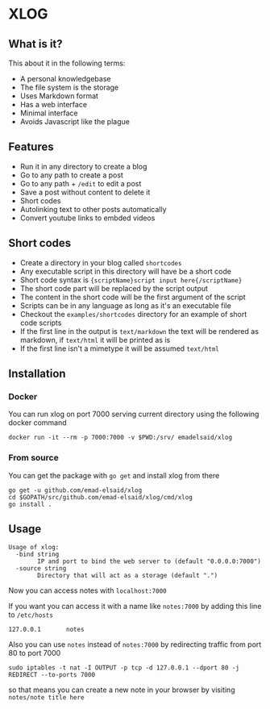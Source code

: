 XLOG
=========
## What is it?
This about it in the following terms:
- A personal knowledgebase
- The file system is the storage
- Uses Markdown format
- Has a web interface
- Minimal interface
- Avoids Javascript like the plague

## Features
- Run it in any directory to create a blog
- Go to any path to create a post
- Go to any path + `/edit` to edit a post
- Save a post without content to delete it
- Short codes
- Autolinking text to other posts automatically
- Convert youtube links to embded videos

## Short codes

- Create a directory in your blog called `shortcodes`
- Any executable script in this directory will have be a short code
- Short code syntax is `{scriptName}script input here{/scriptName}`
- The short code part will be replaced by the script output
- The content in the short code will be the first argument of the script
- Scripts can be in any language as long as it's an executable file
- Checkout the `examples/shortcodes` directory for an example of short code scripts
- If the first line in the output is `text/markdown` the text will be rendered as markdown, if `text/html` it will be printed as is
- If the first line isn't a mimetype it will be assumed `text/html`

## Installation

### Docker

You can run xlog on port 7000 serving current directory using the following docker command

```
docker run -it --rm -p 7000:7000 -v $PWD:/srv/ emadelsaid/xlog
```

### From source

You can get the package with `go get` and install xlog from there
```
go get -u github.com/emad-elsaid/xlog
cd $GOPATH/src/github.com/emad-elsaid/xlog/cmd/xlog
go install .
```

## Usage

```
Usage of xlog:
  -bind string
        IP and port to bind the web server to (default "0.0.0.0:7000")
  -source string
        Directory that will act as a storage (default ".")
```

Now you can access notes with `localhost:7000`

If you want you can access it with a name like `notes:7000` by adding this line to `/etc/hosts`

```
127.0.0.1       notes
```

Also you can use `notes` instead of `notes:7000` by redirecting traffic from port 80 to port 7000

```
sudo iptables -t nat -I OUTPUT -p tcp -d 127.0.0.1 --dport 80 -j REDIRECT --to-ports 7000
```

so that means you can create a new note in your browser by visiting `notes/note title here`
